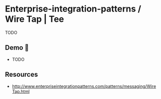 # Enterprise-integration-patterns / Wire Tap | Tee

TODO

## Demo 🎉

* TODO

## Resources

* <http://www.enterpriseintegrationpatterns.com/patterns/messaging/WireTap.html>
